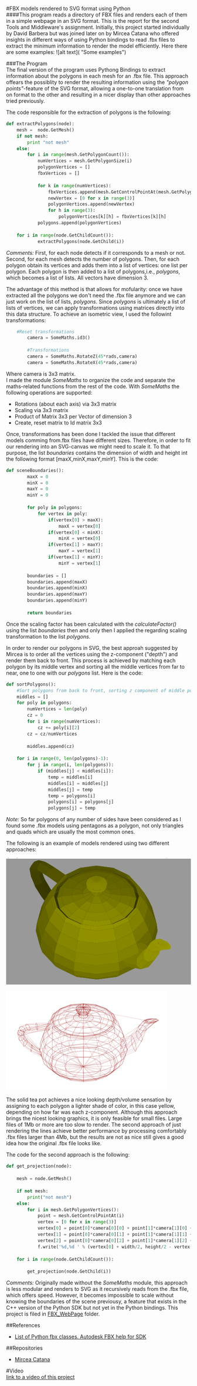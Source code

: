 #FBX models rendered to SVG format using Python  
####This program reads a directory of FBX files and renders each of them in a simple webpage in an SVG format.
This is the report for the second Tools and Middleware's assignment. Initially, this project started individually by David Barbera but was joined later on by Mircea Catana who offered insights in different ways of using Python bindings to read .fbx files to extract the minimum information to render the model efficiently.
Here there are some examples:
![alt text]( "Some examples")

###The Program  
The final version of the program uses Pythong Bindings to extract information about the polygons in each mesh for an .fbx file. This approach offears the possiblity to render the resulting information using the *"polygon points"*-feature of the SVG format, allowing a one-to-one translation from on format to the other and resulting in a nicer display than other approaches tried previously. 

The code responsible for the extraction of polygons is the following:  
```python  
def extractPolygons(node):
    mesh =  node.GetMesh()
    if not mesh:
        print "not mesh"
    else:
        for i in range(mesh.GetPolygonCount()):
            numVertices = mesh.GetPolygonSize(i)
            polygonVertices = []
            fbxVertices = []
           
            for k in range(numVertices):
                fbxVertices.append(mesh.GetControlPointAt(mesh.GetPolygonVertex(i,k)))
                newVertex = [0 for x in range(3)]
                polygonVertices.append(newVertex)
                for h in range(3):
                    polygonVertices[k][h] = fbxVertices[k][h]
            polygons.append(polygonVertices)
            
    for i in range(node.GetChildCount()):
            extractPolygons(node.GetChild(i))
```  
*Comments:*  First, for each node detects if it corresponds to a mesh or not. Second, for each mesh detects the number of polygons. Then, for each polygon obtain its vertices and adds them into a list of vertices: one list per polygon. Each polygon is then added to a list of polygons,i.e., *polygons*, which becomes a list of lists. All vectors have dimension 3.

The advantage of this method is that allows for mofularity: once we have extracted all the polygons we don't need the .fbx file anymore and we can just work on the list of lists, *polygons*. Since *polygons* is ultimately a list of lists of vertices, we can apply transformations using matrices directly into this data structure. To achieve an isometric view, I used the followint transformations:
```python  
	#Reset transformations
        camera = SomeMaths.id3()

        #Transformations
        camera = SomeMaths.RotateZ(45*rads,camera)
        camera = SomeMaths.RotateX(45*rads,camera)
```  
Where camera is 3x3 matrix.  
I made the module *SomeMaths* to organize the code and separate the maths-related functions from the rest of the code. With *SomeMaths* the following operations are supported:  
- Rotations (about each axis) via 3x3 matrix
- Scaling via 3x3 matrix
- Product of Matrix 3x3 per Vector of dimension 3
- Create, reset matrix to Id matrix 3x3  

Once, transformations has been done I tackled the issue that different models comming from.fbx files have different sizes. Therefore, in order to fit our rendering into an SVG-canvas we might need to scale it. To that purpose, the list *boundaries* contains the dimension of width and height int the following format [maxX,minX,maxY,minY]. This is the code:  
```python  
def sceneBoundaries():
        maxX = 0
        minX = 0
        maxY = 0
        minY = 0

        for poly in polygons:
            for vertex in poly:
                if(vertex[0] > maxX):
                    maxX = vertex[0]
                if(vertex[0] < minX): 
                    minX = vertex[0]
                if(vertex[1] > maxY):
                    maxY = vertex[1]
                if(vertex[1] < minY):
                    minY = vertex[1]

        boundaries = []
        boundaries.append(maxX)
        boundaries.append(minX)
        boundaries.append(maxY)
        boundaries.append(minY)

        return boundaries
```  
Once the scaling factor has been calculated with the *calculateFactor()* using the list *boundaries* then and only then I applied the regarding scaling transformation to the list *polygons*. 

In order to render our polygons in SVG, the best approah suggested by Mircea is to order all the vertices using the z-component ("depth") and render them back to front. This process is achieved by matching each polygon by its middle vertex and sorting all the middle vertices from far to near, one to one with our *polygons* list.
Here is the code:  
```python
def sortPolygons():
    #Sort polygons from back to front, sorting z component of middle point of each polygon from large to small.
    middles = []
    for poly in polygons:
        numVertices = len(poly)
        cz = 0
        for i in range(numVertices):
            cz += poly[i][2]
        cz = cz/numVertices

        middles.append(cz)

    for i in range(0, len(polygons)-1):
        for j in range(i, len(polygons)):
            if (middles[j] < middles[i]):
                temp = middles[i]
                middles[i] = middles[j]
                middles[j] = temp
                temp = polygons[i]
                polygons[i] = polygons[j]
                polygons[j] = temp
``` 
*Note:* So far polygons of any number of sides have been considered as I found some .fbx models using pentagons as a polygon, not only triangles and quads which are usually the most common ones.  

The following is an example of models rendered using two different approaches:

![alt text](https://github.com/DavidBarbera/ToolsAndMiddleware/blob/master/FBX_Web/report/TeaPot.png "Tea Pot Solid")

![alt text](https://github.com/DavidBarbera/ToolsAndMiddleware/blob/master/FBX_Web/report/TeaPotLines.png "Tea Pot Lines")

The solid tea pot achieves a nice looking depth/volume sensation by assigning to each polygon a lighter shade of color, in this case yellow, depending on how far was each z-component. Although this approach brings the nicest looking graphics, it is only feasible for small files. Large files of 1Mb or more are too slow to render. The second approach of just rendering the lines achieve better performance by processing comfortably .fbx files larger than 4Mb, but the results are not as nice still gives a good idea how the original .fbx file looks like.  

The code for the second approach is the following:  
```python
def get_projection(node):
    
    mesh = node.GetMesh()
  
    if not mesh:
        print("not mesh")
    else:
        for i in mesh.GetPolygonVertices():
            point = mesh.GetControlPointAt(i)
            vertex = [0 for x in range(3)]
            vertex[0] = point[0]*camera[0][0] + point[1]*camera[1][0] + point[2]*camera[2][0]
            vertex[1] = point[0]*camera[0][1] + point[1]*camera[1][1] + point[2]*camera[2][1]
            vertex[2] = point[0]*camera[0][2] + point[1]*camera[1][2] + point[2]*camera[2][2]
            f.write('%d,%d ' % (vertex[0] + width/2, height/2 - vertex[1]))    #Only 2 first components as .svg is 2D

    for i in range(node.GetChildCount()):
        
        get_projection(node.GetChild(i))
```  
*Comments:* Originally made without the *SomeMaths* module, this approach is less modular and renders to SVG as it recursively reads from the .fbx file, which offers speed. However, it becomes impossible to scale without knowing the boundaries of the scene previousy, a feature that exists in the C++ version of the Python SDK but not yet in the Python bindings. This project is filed in [FBX_WebPage](https://github.com/DavidBarbera/ToolsAndMiddleware/tree/master/FBX_WebPage) folder.

##References  
* [List of Python fbx classes. Autodesk FBX help for SDK](http://download.autodesk.com/us/fbx/20112/FBX_SDK_HELP/index.html?url=WS1a9193826455f5ff453265c9125faa23bbb5fe8.htm,topicNumber=d0e8312)

##Repositories
* [Mircea Catana](https://github.com/mircea-catana/FBX_SVG)

#Video  
[link to a video of this project]()








	



